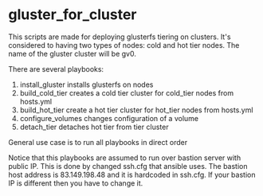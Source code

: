 # gluster_for_cluster

This scripts are made for deploying glusterfs tiering on clusters. It's considered
to having two types of nodes: cold and hot tier nodes. The name of the gluster
cluster will be gv0.

There are several playbooks:

1. install_gluster installs glusterfs on nodes
2. build_cold_tier creates a cold tier cluster for cold_tier nodes from hosts.yml
3. build_hot_tier create a hot tier cluster for hot_tier nodes from hosts.yml
4. configure_volumes changes configuration of a volume
5. detach_tier detaches hot tier from tier cluster

General use case is to run all playbooks in direct order

Notice that this playbooks are assumed to run over bastion server with public IP.
This is done by changed ssh.cfg that ansible uses. The bastion host address
is 83.149.198.48 and it is hardcoded in ssh.cfg. If your bastion IP is different
then you have to change it.